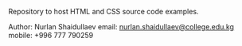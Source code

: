Repository to host HTML and CSS source code examples.

Author: Nurlan Shaidullaev
email: nurlan.shaidullaev@college.edu.kg
mobile: +996 777 790259
